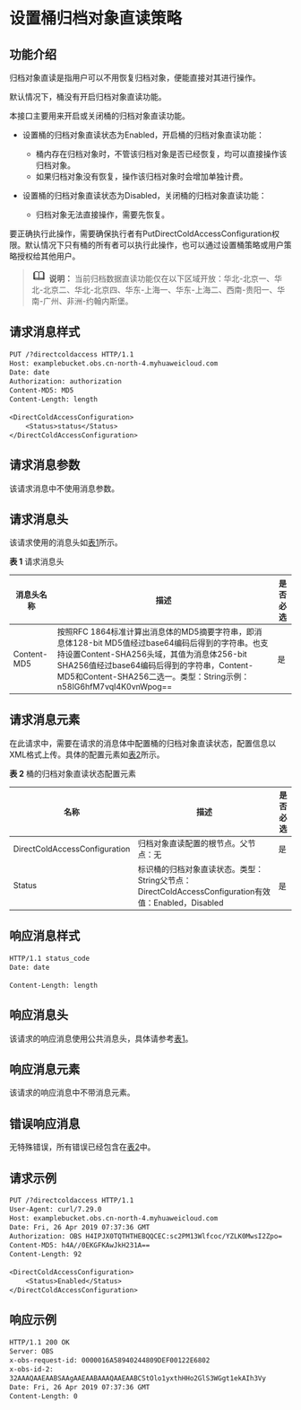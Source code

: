 # 设置桶归档对象直读策略<a name="obs_04_0065"></a>

## 功能介绍<a name="section5584184924715"></a>

归档对象直读是指用户可以不用恢复归档对象，便能直接对其进行操作。

默认情况下，桶没有开启归档对象直读功能。

本接口主要用来开启或关闭桶的归档对象直读功能。

-   设置桶的归档对象直读状态为Enabled，开启桶的归档对象直读功能：
    -   桶内存在归档对象时，不管该归档对象是否已经恢复，均可以直接操作该归档对象。
    -   如果归档对象没有恢复，操作该归档对象时会增加单独计费。

-   设置桶的归档对象直读状态为Disabled，关闭桶的归档对象直读功能：
    -   归档对象无法直接操作，需要先恢复。

要正确执行此操作，需要确保执行者有PutDirectColdAccessConfiguration权限。默认情况下只有桶的所有者可以执行此操作，也可以通过设置桶策略或用户策略授权给其他用户。

>![](public_sys-resources/icon-note.gif) **说明：** 
>当前归档数据直读功能仅在以下区域开放：华北-北京一、华北-北京二、华北-北京四、华东-上海一、华东-上海二、西南-贵阳一、华南-广州、非洲-约翰内斯堡。

## 请求消息样式<a name="section31076456"></a>

```
PUT /?directcoldaccess HTTP/1.1 
Host: examplebucket.obs.cn-north-4.myhuaweicloud.com
Date: date
Authorization: authorization
Content-MD5: MD5
Content-Length: length

<DirectColdAccessConfiguration>     
    <Status>status</Status> 
</DirectColdAccessConfiguration>

```

## 请求消息参数<a name="section11252648"></a>

该请求消息中不使用消息参数。

## 请求消息头<a name="section34164974"></a>

该请求使用的消息头如[表1](#table436706591789)所示。

**表 1**  请求消息头

|消息头名称|描述|是否必选|
|--|--|--|
|Content-MD5|按照RFC 1864标准计算出消息体的MD5摘要字符串，即消息体128-bit MD5值经过base64编码后得到的字符串。也支持设置Content-SHA256头域，其值为消息体256-bit SHA256值经过base64编码后得到的字符串，Content-MD5和Content-SHA256二选一。类型：String示例：n58IG6hfM7vqI4K0vnWpog==|是|


## 请求消息元素<a name="section39049314"></a>

在此请求中，需要在请求的消息体中配置桶的归档对象直读状态，配置信息以XML格式上传。具体的配置元素如[表2](#d0e7246)所示。

**表 2**  桶的归档对象直读状态配置元素

|**名称**|**描述**|**是否必选**|
|--|--|--|
|DirectColdAccessConfiguration|归档对象直读配置的根节点。父节点：无|是|
|Status|标识桶的归档对象直读状态。类型：String父节点：DirectColdAccessConfiguration有效值：Enabled，Disabled|是|


## 响应消息样式<a name="section15899509"></a>

```
HTTP/1.1 status_code
Date: date

Content-Length: length
```

## 响应消息头<a name="section8877856"></a>

该请求的响应消息使用公共消息头，具体请参考[表1](返回结果.md#d0e686)。

## 响应消息元素<a name="section12791844"></a>

该请求的响应消息中不带消息元素。

## 错误响应消息<a name="section48017739"></a>

无特殊错误，所有错误已经包含在[表2](错误码.md#d0e843)中。

## 请求示例<a name="section14482163815396"></a>

```
PUT /?directcoldaccess HTTP/1.1
User-Agent: curl/7.29.0
Host: examplebucket.obs.cn-north-4.myhuaweicloud.com
Date: Fri, 26 Apr 2019 07:37:36 GMT
Authorization: OBS H4IPJX0TQTHTHEBQQCEC:sc2PM13Wlfcoc/YZLK0MwsI2Zpo=
Content-MD5: h4A//0EKGFKAwJkH231A==
Content-Length: 92

<DirectColdAccessConfiguration>
    <Status>Enabled</Status>
</DirectColdAccessConfiguration>
```

## 响应示例<a name="section76081155815"></a>

```
HTTP/1.1 200 OK
Server: OBS
x-obs-request-id: 0000016A58940244809DEF00122E6802
x-obs-id-2: 32AAAQAAEAABSAAgAAEAABAAAQAAEAABCStOlo1yxthHHo2GlS3WGgt1ekAIh3Vy
Date: Fri, 26 Apr 2019 07:37:36 GMT
Content-Length: 0
```

